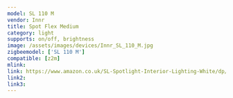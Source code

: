 ```yaml
---
model: SL 110 M
vendor: Innr
title: Spot Flex Medium
category: light
supports: on/off, brightness
image: /assets/images/devices/Innr_SL_110_M.jpg
zigbeemodel: ['SL 110 M']
compatible: [z2m]
mlink: 
link: https://www.amazon.co.uk/SL-Spotlight-Interior-Lighting-White/dp/B018SBVRZO
link2: 
link3: 
---
```

